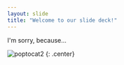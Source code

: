 ```yaml
---
layout: slide
title: "Welcome to our slide deck!"
---
```


I'm sorry, because...

![poptocat2](https://octodex.github.com/images/poptocat_v2.png)
{: .center}

